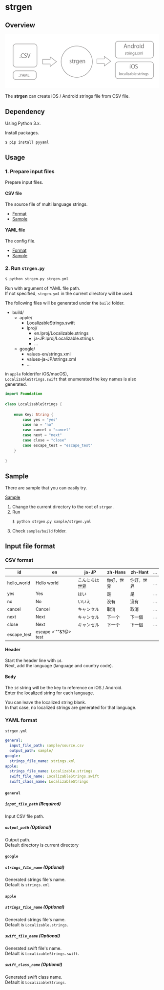 # strgen

## Overview

<img src="https://raw.githubusercontent.com/daisuke-t-jp/strgen/master/images/strgen.png" width="700px">

The **strgen** can create iOS / Android strings file from CSV file.


## Dependency
 
Using Python 3.x.

Install packages.

```sh
$ pip install pyyaml
```


## Usage

### 1. Prepare input files

Prepare input files.

#### CSV file

The source file of multi language strings.

- [Format](#CSV-format)
- [Sample](https://github.com/daisuke-t-jp/strgen/blob/master/sample/source.csv)


#### YAML file

The config file.

- [Format](#YAML-format)
- [Sample](https://github.com/daisuke-t-jp/strgen/blob/master/sample/strgen.yml)



### 2. Run `strgen.py`

```sh
$ python strgen.py strgen.yml 
```

Run with argument of YAML file path.  
If not specified, `strgen.yml` in the current directory will be used.

The following files will be generated under the `build` folder.

- build/
    - apple/
        - LocalizableStrings.swift
        - lproj/
            - en.lproj/Localizable.strings
            - ja-JP.lproj/Localizable.strings
            - ...
    - google/
        - values-en/strings.xml
        - values-ja-JP/strings.xml
        - ...

in `apple` folder(for iOS/macOS),  
`LocalizableStrings.swift` that enumerated the key names is also generated.

```swift
import Foundation

class LocalizableStrings {

    enum Key: String {
        case yes = "yes"
        case no = "no"
        case cancel = "cancel"
        case next = "next"
        case close = "close"
        case escape_test = "escape_test"
    }

}
```


## Sample

There are sample that you can easily try.

[Sample](https://github.com/daisuke-t-jp/strgen/tree/master/sample)

1. Change the current directory to the root of `strgen`.
1. Run
    ```sh
    $ python strgen.py sample/strgen.yml 
    ```
1. Check `sample/build` folder.



## Input file format

### CSV format

| id | en | ja-JP | zh-Hans | zh-Hant | ... |
| ---- | ---- | ---- | ---- | ---- | ---- |
| hello_world | Hello world | こんにちは世界 | 你好，世界 | 你好，世界 | ... |
| yes | Yes | はい | 是 | 是 | ... |
| no | No | いいえ | 没有 | 沒有 | ... |
| cancel | Cancel | キャンセル | 取消 | 取消 | ... |
| next | Next | キャンセル | 下一个 | 下一個 | ... |
| close | Next | キャンセル | 下一个 | 下一個 | ... |
| escape_test | escape <'""&?@> test | | | | | ... |


#### Header

Start the header line with `id`.  
Next, add the language (language and country code).


#### Body

The `id` string will be the key to reference on iOS / Android.  
Enter the localized string for each language.

You can leave the localized string blank.  
In that case, no localized strings are generated for that language.


### YAML format

`strgen.yml`

```yml
general:
  input_file_path: sample/source.csv
  output_path: sample/
google:
  strings_file_name: strings.xml
apple:
  strings_file_name: Localizable.strings
  swift_file_name: LocalizableStrings.swift
  swift_class_name: LocalizableStrings
```

#### `general`

##### `input_file_path` (Required)

Input CSV file path.

##### `output_path` (Optional)

Output path.  
Default directory is current directory


#### `google`

##### `strings_file_name` (Optional)

Generated strings file's name.  
Default is `strings.xml`.


#### `apple`

##### `strings_file_name` (Optional)

Generated strings file's name.  
Default is `Localizable.strings`.

##### `swift_file_name` (Optional)

Generated swift file's name.  
Default is `LocalizableStrings.swift`.

##### `swift_class_name` (Optional)

Generated swift class name.  
Default is `LocalizableStrings`.

